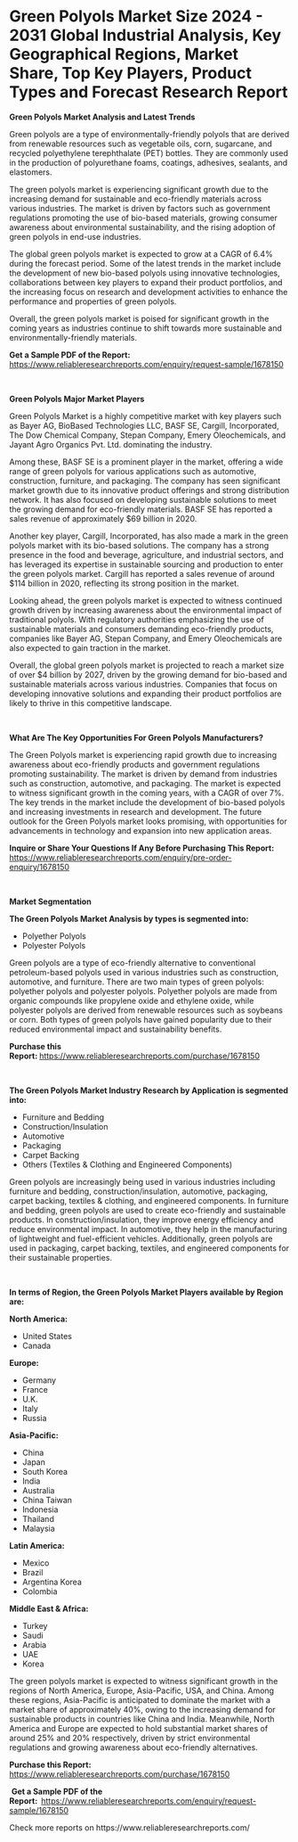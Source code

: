 <p><h1>Green Polyols Market Size 2024 - 2031 Global Industrial Analysis, Key Geographical Regions, Market Share, Top Key Players, Product Types and Forecast Research Report</h1></p><p><strong>Green Polyols Market Analysis and Latest Trends</strong></p>
<p><p>Green polyols are a type of environmentally-friendly polyols that are derived from renewable resources such as vegetable oils, corn, sugarcane, and recycled polyethylene terephthalate (PET) bottles. They are commonly used in the production of polyurethane foams, coatings, adhesives, sealants, and elastomers.</p><p>The green polyols market is experiencing significant growth due to the increasing demand for sustainable and eco-friendly materials across various industries. The market is driven by factors such as government regulations promoting the use of bio-based materials, growing consumer awareness about environmental sustainability, and the rising adoption of green polyols in end-use industries.</p><p>The global green polyols market is expected to grow at a CAGR of 6.4% during the forecast period. Some of the latest trends in the market include the development of new bio-based polyols using innovative technologies, collaborations between key players to expand their product portfolios, and the increasing focus on research and development activities to enhance the performance and properties of green polyols.</p><p>Overall, the green polyols market is poised for significant growth in the coming years as industries continue to shift towards more sustainable and environmentally-friendly materials.</p></p>
<p><strong>Get a Sample PDF of the Report:&nbsp;</strong> <a href="https://www.reliableresearchreports.com/enquiry/request-sample/1678150">https://www.reliableresearchreports.com/enquiry/request-sample/1678150</a></p>
<p>&nbsp;</p>
<p><strong>Green Polyols Major Market Players</strong></p>
<p><p>Green Polyols Market is a highly competitive market with key players such as Bayer AG, BioBased Technologies LLC, BASF SE, Cargill, Incorporated, The Dow Chemical Company, Stepan Company, Emery Oleochemicals, and Jayant Agro Organics Pvt. Ltd. dominating the industry.</p><p>Among these, BASF SE is a prominent player in the market, offering a wide range of green polyols for various applications such as automotive, construction, furniture, and packaging. The company has seen significant market growth due to its innovative product offerings and strong distribution network. It has also focused on developing sustainable solutions to meet the growing demand for eco-friendly materials. BASF SE has reported a sales revenue of approximately $69 billion in 2020.</p><p>Another key player, Cargill, Incorporated, has also made a mark in the green polyols market with its bio-based solutions. The company has a strong presence in the food and beverage, agriculture, and industrial sectors, and has leveraged its expertise in sustainable sourcing and production to enter the green polyols market. Cargill has reported a sales revenue of around $114 billion in 2020, reflecting its strong position in the market.</p><p>Looking ahead, the green polyols market is expected to witness continued growth driven by increasing awareness about the environmental impact of traditional polyols. With regulatory authorities emphasizing the use of sustainable materials and consumers demanding eco-friendly products, companies like Bayer AG, Stepan Company, and Emery Oleochemicals are also expected to gain traction in the market.</p><p>Overall, the global green polyols market is projected to reach a market size of over $4 billion by 2027, driven by the growing demand for bio-based and sustainable materials across various industries. Companies that focus on developing innovative solutions and expanding their product portfolios are likely to thrive in this competitive landscape.</p></p>
<p>&nbsp;</p>
<p><strong>What Are The Key Opportunities For Green Polyols Manufacturers?</strong></p>
<p><p>The Green Polyols market is experiencing rapid growth due to increasing awareness about eco-friendly products and government regulations promoting sustainability. The market is driven by demand from industries such as construction, automotive, and packaging. The market is expected to witness significant growth in the coming years, with a CAGR of over 7%. The key trends in the market include the development of bio-based polyols and increasing investments in research and development. The future outlook for the Green Polyols market looks promising, with opportunities for advancements in technology and expansion into new application areas.</p></p>
<p><strong>Inquire or Share Your Questions If Any Before Purchasing This Report:</strong> <a href="https://www.reliableresearchreports.com/enquiry/pre-order-enquiry/1678150">https://www.reliableresearchreports.com/enquiry/pre-order-enquiry/1678150</a></p>
<p>&nbsp;</p>
<p><strong>Market Segmentation</strong></p>
<p><strong>The Green Polyols Market Analysis by types is segmented into:</strong></p>
<p><ul><li>Polyether Polyols</li><li>Polyester Polyols</li></ul></p>
<p><p>Green polyols are a type of eco-friendly alternative to conventional petroleum-based polyols used in various industries such as construction, automotive, and furniture. There are two main types of green polyols: polyether polyols and polyester polyols. Polyether polyols are made from organic compounds like propylene oxide and ethylene oxide, while polyester polyols are derived from renewable resources such as soybeans or corn. Both types of green polyols have gained popularity due to their reduced environmental impact and sustainability benefits.</p></p>
<p><strong>Purchase this Report:&nbsp;</strong><a href="https://www.reliableresearchreports.com/purchase/1678150">https://www.reliableresearchreports.com/purchase/1678150</a></p>
<p>&nbsp;</p>
<p><strong>The Green Polyols Market Industry Research by Application is segmented into:</strong></p>
<p><ul><li>Furniture and Bedding</li><li>Construction/Insulation</li><li>Automotive</li><li>Packaging</li><li>Carpet Backing</li><li>Others (Textiles & Clothing and Engineered Components)</li></ul></p>
<p><p>Green polyols are increasingly being used in various industries including furniture and bedding, construction/insulation, automotive, packaging, carpet backing, textiles & clothing, and engineered components. In furniture and bedding, green polyols are used to create eco-friendly and sustainable products. In construction/insulation, they improve energy efficiency and reduce environmental impact. In automotive, they help in the manufacturing of lightweight and fuel-efficient vehicles. Additionally, green polyols are used in packaging, carpet backing, textiles, and engineered components for their sustainable properties.</p></p>
<p>&nbsp;</p>
<p><strong>In terms of Region, the Green Polyols Market Players available by Region are:</strong></p>
<p>
    <p> <strong> North America: </strong>
        <ul>
            <li>United States</li>
            <li>Canada</li>
        </ul>
        </p> 
    <p> <strong> Europe: </strong>
        <ul>
            <li>Germany</li>
            <li>France</li>
            <li>U.K.</li>
            <li>Italy</li>
            <li>Russia</li>
        </ul>
        </p> 
    <p> <strong> Asia-Pacific: </strong>
        <ul>
            <li>China</li>
            <li>Japan</li>
            <li>South Korea</li>
            <li>India</li>
            <li>Australia</li>
            <li>China Taiwan</li>
            <li>Indonesia</li>
            <li>Thailand</li>
            <li>Malaysia</li>
        </ul>
        </p> 
    <p> <strong> Latin America: </strong>
        <ul>
            <li>Mexico</li>
            <li>Brazil</li>
            <li>Argentina Korea</li>
            <li>Colombia</li>
        </ul>
        </p> 
    <p> <strong> Middle East & Africa: </strong>
        <ul>
            <li>Turkey</li>
            <li>Saudi</li>
            <li>Arabia</li>
            <li>UAE</li>
            <li>Korea</li>
        </ul>
    </p>
    </p>
<p><p>The green polyols market is expected to witness significant growth in the regions of North America, Europe, Asia-Pacific, USA, and China. Among these regions, Asia-Pacific is anticipated to dominate the market with a market share of approximately 40%, owing to the increasing demand for sustainable products in countries like China and India. Meanwhile, North America and Europe are expected to hold substantial market shares of around 25% and 20% respectively, driven by strict environmental regulations and growing awareness about eco-friendly alternatives.</p></p>
<p><strong>Purchase this Report: </strong><a href="https://www.reliableresearchreports.com/purchase/1678150">https://www.reliableresearchreports.com/purchase/1678150</a></p>
<p>&nbsp;<strong>Get a Sample PDF of the Report:&nbsp;&nbsp;</strong><a href="https://www.reliableresearchreports.com/enquiry/request-sample/1678150">https://www.reliableresearchreports.com/enquiry/request-sample/1678150</a></p>
<p><strong></strong></p>
<p>Check more reports on https://www.reliableresearchreports.com/</p>